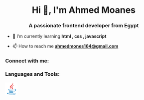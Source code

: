 <h1 align="center">Hi 👋, I'm Ahmed Moanes</h1>
<h3 align="center">A passionate frontend developer from Egypt</h3>

- 🌱 I’m currently learning **html , css , javascript**

- 📫 How to reach me **ahmedmones164@gmail.com**

<h3 align="left">Connect with me:</h3>
<p align="left">
</p>

<h3 align="left">Languages and Tools:</h3>
<p align="left"> <a href="https://www.java.com" target="_blank" rel="noreferrer"> <img src="https://raw.githubusercontent.com/devicons/devicon/master/icons/java/java-original.svg" alt="java" width="40" height="40"/> </a> </p>
